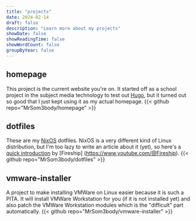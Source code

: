 ```yaml
---
title: "projects"
date: 2024-02-14
draft: false
description: "Learn more about my projects"
showDate: false
showReadingTime: false
showWordCount: false
groupByYear: false
---
```


## homepage

This project is the current website you're on. It started off as a school
project in the subject media technology to test out [Hugo](https://gohugo.io/),
but it turned out so good that I just kept using it as my actual homepage.
{{< github repo="MrSom3body/homepage" >}}

## dotfiles

These are my [NixOS](https://nixos.org) dotfiles. NixOS is a very different
kind of Linux distribution, but I'm too lazy to write an article about it (yet),
so here's a [quick introduction](https://youtu.be/FJVFXsNzYZQ) by [Fireship]
(https://www.youtube.com/@Fireship). {{< github repo="MrSom3body/dotfiles" >}}

## vmware-installer

A project to make installing VMWare on Linux easier because it is such a
PITA. It will install VMWare Workstation for you (if it is not installed yet)
and also patch the VMWare Workstation modules which is the "difficult" part
automatically.
{{< github repo="MrSom3body/vmware-installer" >}}
